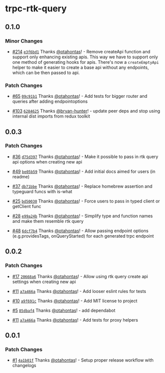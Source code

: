 # trpc-rtk-query

## 0.1.0

### Minor Changes

- [#214](https://github.com/otahontas/trpc-rtk-query/pull/214) [`e3f6bd1`](https://github.com/otahontas/trpc-rtk-query/commit/e3f6bd106c88d6c52fd49c0301437913dab88699) Thanks [@otahontas](https://github.com/otahontas)! - Remove createApi function and support only enhancing existing apis. This way we have to support only
  one method of generating hooks for apis. There's now a `createEmptyApi` helper to make it easier to
  create a base api without any endpoints, which can be then passed to api.

### Patch Changes

- [#65](https://github.com/otahontas/trpc-rtk-query/pull/65) [`09c91b1`](https://github.com/otahontas/trpc-rtk-query/commit/09c91b16a7798b6774bebfadc60f5e38f7d77032) Thanks [@otahontas](https://github.com/otahontas)! - Add tests for bigger router and queries after adding endpointoptions

- [#103](https://github.com/otahontas/trpc-rtk-query/pull/103) [`6284625`](https://github.com/otahontas/trpc-rtk-query/commit/6284625b49c5a500ef54a8c4e8cc32fca1355035) Thanks [@bryan-hunter](https://github.com/bryan-hunter)! - update peer deps and stop using internal dist imports from redux toolkit

## 0.0.3

### Patch Changes

- [#36](https://github.com/otahontas/trpc-rtk-query/pull/36) [`d75d397`](https://github.com/otahontas/trpc-rtk-query/commit/d75d397b5698ce6478eb6baec6da1f49d582a001) Thanks [@otahontas](https://github.com/otahontas)! - Make it possible to pass in rtk query api options when creating new api

- [#49](https://github.com/otahontas/trpc-rtk-query/pull/49) [`be05b59`](https://github.com/otahontas/trpc-rtk-query/commit/be05b59ee4d347ec733e57598cb39cc6ffc2dd62) Thanks [@otahontas](https://github.com/otahontas)! - Add initial docs aimed for users (in readme)

- [#37](https://github.com/otahontas/trpc-rtk-query/pull/37) [`db71bbe`](https://github.com/otahontas/trpc-rtk-query/commit/db71bbeb960ae2c3b83dd1556064ac9db256e312) Thanks [@otahontas](https://github.com/otahontas)! - Replace homebrew assertion and typeguard funcs with is-what

- [#25](https://github.com/otahontas/trpc-rtk-query/pull/25) [`bd50030`](https://github.com/otahontas/trpc-rtk-query/commit/bd5003046bb807ef2147b72329acdce6b6c647b0) Thanks [@otahontas](https://github.com/otahontas)! - Force users to pass in typed client or getClient func

- [#28](https://github.com/otahontas/trpc-rtk-query/pull/28) [`e99a24b`](https://github.com/otahontas/trpc-rtk-query/commit/e99a24bc2366ccac5e32e5649b9b200c8075d978) Thanks [@otahontas](https://github.com/otahontas)! - Simplify type and function names and make them resemble rtk query

- [#48](https://github.com/otahontas/trpc-rtk-query/pull/48) [`6dcf7b4`](https://github.com/otahontas/trpc-rtk-query/commit/6dcf7b45e3d9a950ef0adba618c943a81efc102f) Thanks [@otahontas](https://github.com/otahontas)! - Allow passing endpoint options (e.g.providesTags, onQueryStarted) for each generated trpc endpoint

## 0.0.2

### Patch Changes

- [#17](https://github.com/otahontas/trpc-rtk-query/pull/17) [`20668a6`](https://github.com/otahontas/trpc-rtk-query/commit/20668a621f396ab16b51e841267f00ba6d4f2573) Thanks [@otahontas](https://github.com/otahontas)! - Allow using rtk query create api settings when creating new api

- [#11](https://github.com/otahontas/trpc-rtk-query/pull/11) [`a7a466a`](https://github.com/otahontas/trpc-rtk-query/commit/a7a466aa09616e2194f3d0fb808dbd31c9346cd3) Thanks [@otahontas](https://github.com/otahontas)! - Add looser eslint rules for tests

- [#10](https://github.com/otahontas/trpc-rtk-query/pull/10) [`a9f691c`](https://github.com/otahontas/trpc-rtk-query/commit/a9f691c7635cc12af493c3b21e1698c54886dbed) Thanks [@otahontas](https://github.com/otahontas)! - Add MIT license to project

- [#5](https://github.com/otahontas/trpc-rtk-query/pull/5) [`85dbaf4`](https://github.com/otahontas/trpc-rtk-query/commit/85dbaf4789487cf558a2ef7a560f508e9573c7a8) Thanks [@otahontas](https://github.com/otahontas)! - add dependabot

- [#11](https://github.com/otahontas/trpc-rtk-query/pull/11) [`a7a466a`](https://github.com/otahontas/trpc-rtk-query/commit/a7a466aa09616e2194f3d0fb808dbd31c9346cd3) Thanks [@otahontas](https://github.com/otahontas)! - Add tests for proxy helpers

## 0.0.1

### Patch Changes

- [#1](https://github.com/otahontas/trpc-rtk-query/pull/1) [`4a1b01f`](https://github.com/otahontas/trpc-rtk-query/commit/4a1b01f45d0b59d2d6dd6302aaeafde189772d2c) Thanks [@otahontas](https://github.com/otahontas)! - Setup proper release workflow with changelogs
